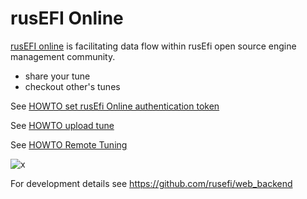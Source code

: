
# rusEFI Online

[rusEFI online](https://rusefi.com/online/) is facilitating data flow within rusEfi open source engine management community.

- share your tune
- checkout other's tunes


See [HOWTO set rusEfi Online authentication token](HOWTO-set-rusEfi-Online-authentication-token)

See [HOWTO upload tune](HOWTO-upload-tune)

See [HOWTO Remote Tuning](https://github.com/rusefi/rusefi/wiki/HOWTO-Remote-Tuning)


![x](https://github.com/rusefi/web_backend/blob/master/documentation/rusEFI%20remote.png)


For development details see https://github.com/rusefi/web_backend